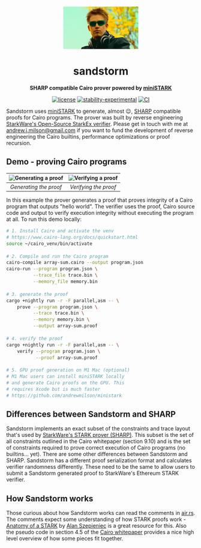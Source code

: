 <div align="center">

![Sandstorm](./darude.jpeg)

# sandstorm

**SHARP compatible Cairo prover powered by [miniSTARK](https://github.com/andrewmilson/ministark/)**

[![license](https://img.shields.io/badge/license-MIT-blue.svg)](https://github.com/andrewmilson/sandstorm/blob/main/LICENSE)
[![stability-experimental](https://img.shields.io/badge/stability-experimental-orange.svg)](https://github.com/mkenney/software-guides/blob/master/STABILITY-BADGES.md#experimental)
[![CI](https://github.com/andrewmilson/ministark/actions/workflows/ci.yml/badge.svg)](https://github.com/andrewmilson/ministark/actions/workflows/ci.yml)

</div>

Sandstorm uses [miniSTARK](https://github.com/andrewmilson/ministark/) to generate, almost 😉, [SHARP](https://starknet.io/docs/sharp.html) compatible proofs for Cairo programs. The prover was built by reverse engineering [StarkWare's Open-Source StarkEx verifier](https://github.com/starkware-libs/starkex-contracts). Please get in touch with me at [andrew.j.milson@gmail.com](mailto:andrew.j.milson@gmail.com) if you want to fund the development of reverse engineering the Cairo builtins, performance optimizations or proof recursion.

## Demo - proving Cairo programs

| ![Generating a proof](https://raw.githubusercontent.com/andrewmilson/ministark/main/prover.gif) | ![Verifying a proof](https://raw.githubusercontent.com/andrewmilson/ministark/main/verifier.gif) |
|:--:|:--:|
| *Generating the proof* | *Verifying the proof* 

In this example the prover generates a proof that proves integrity of a Cairo program that outputs "hello world". The verifier uses the proof, Cairo source code and output to verify execution integrity without executing the program at all. To run this demo locally:

```bash
# 1. Install Cairo and activate the venv
# https://www.cairo-lang.org/docs/quickstart.html
source ~/cairo_venv/bin/activate

# 2. Compile and run the Cairo program
cairo-compile array-sum.cairo --output program.json
cairo-run --program program.json \
          --trace_file trace.bin \
          --memory_file memory.bin

# 3. generate the proof
cargo +nightly run -r -F parallel,asm -- \
    prove --program program.json \
          --trace trace.bin \
          --memory memory.bin \
          --output array-sum.proof

# 4. verify the proof
cargo +nightly run -r -F parallel,asm -- \
    verify --program program.json \
           --proof array-sum.proof

# 5. GPU proof generation on M1 Mac (optional)
# M1 Mac users can install miniSTARK locally
# and generate Cairo proofs on the GPU. This
# requires Xcode but is much faster
# https://github.com/andrewmilson/ministark
```

## Differences between Sandstorm and SHARP

Sandstorm implements an exact subset of the constraints and trace layout that's used by [StarkWare's STARK prover (SHARP)](https://starknet.io/docs/sharp.html). This subset is the set of all constraints outlined in the Cairo whitepaper (section 9.10) and is the set of constraints required to prove correct execution of Cairo programs (no builtins... yet). There are some other differences between Sandstorm and SHARP. Sandstorm has a different proof serialization format and calculates verifier randomness differently. These need to be the same to allow users to submit a Sandstorm generated proof to StarkWare's Ethereum STARK verifier. 

## How Sandstorm works

Those curious about how Sandstorm works can read the comments in [air.rs](src/air.rs). The comments expect some understanding of how STARK proofs work - [Anatomy of a STARK](https://aszepieniec.github.io/stark-anatomy/) by [Alan Szepieniec](https://twitter.com/aszepieniec) is a great resource for this. Also the pseudo code in section 4.5 of the [Cairo whitepaper](https://eprint.iacr.org/2021/1063.pdf) provides a nice high level overview of how some pieces fit together.